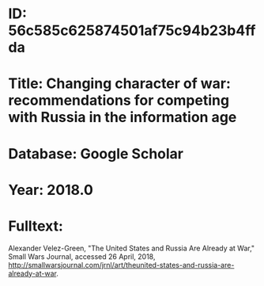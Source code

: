 # ID: 56c585c625874501af75c94b23b4ffda
# Title: Changing character of war: recommendations for competing with Russia in the information age
# Database: Google Scholar
# Year: 2018.0
# Fulltext:
Alexander Velez-Green, "The United States and Russia Are Already at War," Small Wars Journal, accessed 26 April, 2018, http://smallwarsjournal.com/jrnl/art/theunited-states-and-russia-are-already-at-war.